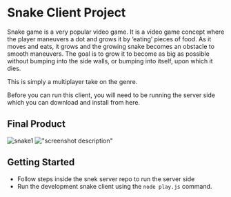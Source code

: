 # Snake Client Project

Snake game is a very popular video game. It is a video game concept where the player maneuvers a dot and grows it by ‘eating’ pieces of food. As it moves and eats, it grows and the growing snake becomes an obstacle to smooth maneuvers. The goal is to grow it to become as big as possible without bumping into the side walls, or bumping into itself, upon which it dies.

This is simply a multiplayer take on the genre.

Before you can run this client, you will need to be running the server side which you can download and install from here. 

## Final Product

![![snake1](https://user-images.githubusercontent.com/67843099/174499336-36bf0efa-59f2-4e6d-a7fb-5b8c33a58f26.png)
]((https://user-images.githubusercontent.com/67843099/174499336-36bf0efa-59f2-4e6d-a7fb-5b8c33a58f26.png)
)
!["screenshot description"](#)


## Getting Started

- Follow steps inside the snek server repo to run the server side
- Run the development snake client using the `node play.js` command.

